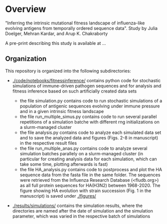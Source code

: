 # Overview

"Inferring the intrinsic mutational fitness landscape of influenza-like evolving antigens from temporally ordered sequence data".
Study by Julia Doelger, Mehran Kardar, and Arup K. Chakraborty

A pre-print describing this study is available at ...

## Organization

This repository is organized into the following subdirectories:

- [./code/notebooks/fitnessinference/](./code/notebooks/fitnessinference/) contains python code for stochastic simulations of immune-driven pathogen sequences and for analysis and fitness inference based on such artificially created data sets
    - the file simulation.py contains code to run stochastic simulations of a population of antigenic sequences evolving under immune pressure and in a given intrinsic fitness landscape
    - the file run_multiple_simus.py contains code to run several parallel repetitions of a simulation batche with different rng initializations on a slurm-managed cluster
    - the file analysis.py contains code to analyze each simulated data set and to save the analyzed data and figures (Figs. 2-8 in manuscript) in the respective result files
    - the file run_multiple_anas.py contains code to analyze several simulation batches parallely on a slurm-managed cluster (in particular for creating analysis data for each simulation, which can take some time, plotting afterwards is fast)
    - the file HA_analysis.py contains code to postprocess and plot the HA sequence data from the fasta file in the same folder. The sequences were retrieved from the Influenza Research Database (<fludb.org>) as all full protein sequences for HA(H3N2) between 1968-2020. The figure showing HA evolution with strain succession (Fig. 1 in the manuscript) is saved under [./figures/](./figures/)

- [./results/simulations/](./results/simulations/) contains the simulation results, where the directories are named after the date of simulation and the simulation parameter, which was varied in the respective batch of simulations